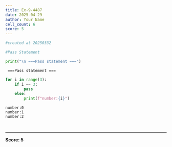 ```yaml
---
title: Ex-9-4487
date: 2025-04-29
author: Your Name
cell_count: 6
score: 5
---
```


```python
#created at 20250332
```


```python
#Pass Statement
```


```python
print("\n ===Pass statement ===")
```

    
     ===Pass statement ===



```python
for i in range(3):
    if i == 3:
        pass
    else:
        print(f"number:{i}")
```

    number:0
    number:1
    number:2



```python

```


```python

```


---
**Score: 5**